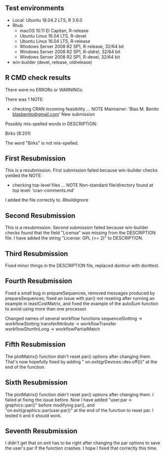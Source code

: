 ## Test environments
* Local: Ubuntu 18.04.2 LTS, R 3.6.0
* Rhub
  * macOS 10.11 El Capitan, R-release
  * Ubuntu Linux 16.04 LTS, R-devel
  * Ubuntu Linux 16.04 LTS, R-release
  * Windows Server 2008 R2 SP1, R-release, 32/64 bit
  * Windows Server 2008 R2 SP1, R-oldrel, 32/64 bit
  * Windows Server 2008 R2 SP1, R-devel, 32/64 bit
* win-builder (devel, release, oldrelease)


## R CMD check results
There were no ERRORs or WARNINGs. 

There was 1 NOTE: 

* checking CRAN incoming feasibility ... NOTE
Maintainer: 'Blas M. Benito <blasbenito@gmail.com>'
New submission

Possibly mis-spelled words in DESCRIPTION:

  Birks (8:201)
  
  
The word "Birks" is not mis-spelled.

## First Resubmission

This is a resubmission. First submission failed because win-builder checks yielded the NOTE:

* checking top-level files ... NOTE
Non-standard file/directory found at top level:
  ‘cran-comments.md’
  
I added the file correctly to .Rbuildignore

## Second Resubmission

This is a resubmission. Second submission failed because win-builder checks found that the field "License" was missing from the DESCRIPTION file. I have added the string "License: GPL (>= 2)" to DESCRIPTION.

## Third Resubmission

Fixed minor things in the DESCRIPTION file, replaced dontrun with donttest.

## Fourth Resubmission

Fixed a small bug in prepareSequences, removed messages produced by prepareSequences, fixed an issue with par() not reseting after running an example in leastCostMatrix, and fixed the example of the autoSum function to avoid using more than one processor.

Changed names of several workflow functions
sequenceSlotting -> workflowSlotting
transferAttribute -> workflowTransfer
workflowShortInLong -> workflowPartialMatch

## Fifth Resubmission

The plotMatrix() function didn't reset par() options after changing them. That's now hopefully fixed by adding "  on.exit(grDevices::dev.off())" at the end of the function.

## Sixth Resubmission

The plotMatrix() function didn't reset par() options after changing them. I failed at fixing the issue before. Now I have added "user.par <- graphics::par()" before modifying par(), and  "on.exit(graphics::par(user.par))" at the end of the function to reset par. I tested it and it should work.

## Seventh Resubmission

I didn't get that on.exit has to be right after changing the par options to save the user's par if the function crashes. I hope I fixed that correctly this time.
